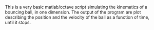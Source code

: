 This is a very basic matlab/octave script simulating the kinematics of a bouncing ball, in one dimension. The output of the program are plot describing the position and the velocity of the ball as a function of time, until it stops.
